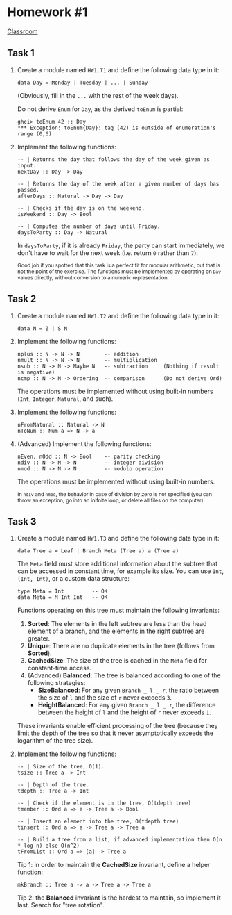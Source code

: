 Homework #1
===========

[Classroom](https://classroom.github.com/a/9GI-TySh)

Task 1
------

1. Create a module named `HW1.T1` and define the following data type in it:

   ```
   data Day = Monday | Tuesday | ... | Sunday
   ```

   (Obviously, fill in the `...` with the rest of the week days).

   Do not derive `Enum` for `Day`, as the derived `toEnum` is partial:

   ```
   ghci> toEnum 42 :: Day
   *** Exception: toEnum{Day}: tag (42) is outside of enumeration's range (0,6)
   ```

2. Implement the following functions:

   ```
   -- | Returns the day that follows the day of the week given as input.
   nextDay :: Day -> Day

   -- | Returns the day of the week after a given number of days has passed.
   afterDays :: Natural -> Day -> Day

   -- | Checks if the day is on the weekend.
   isWeekend :: Day -> Bool

   -- | Computes the number of days until Friday.
   daysToParty :: Day -> Natural
   ```

   In `daysToParty`, if it is already `Friday`, the party can start
   immediately, we don't have to wait for the next week (i.e. return `0` rather than `7`).

   <small>Good job if you spotted that this task is a perfect fit for modular
   arithmetic, but that is not the point of the exercise. The functions must
   be implemented by operating on `Day` values directly, without conversion to
   a numeric representation. </small>

Task 2
------

1. Create a module named `HW1.T2` and define the following data type in it:

   ```
   data N = Z | S N
   ```

2. Implement the following functions:

   ```
   nplus :: N -> N -> N        -- addition
   nmult :: N -> N -> N        -- multiplication
   nsub :: N -> N -> Maybe N   -- subtraction     (Nothing if result is negative)
   ncmp :: N -> N -> Ordering  -- comparison      (Do not derive Ord)
   ```

   The operations must be implemented without using built-in numbers (`Int`,
   `Integer`, `Natural`, and such).

3. Implement the following functions:

   ```
   nFromNatural :: Natural -> N
   nToNum :: Num a => N -> a
   ```

4. (Advanced) Implement the following functions:

   ```
   nEven, nOdd :: N -> Bool    -- parity checking
   ndiv :: N -> N -> N         -- integer division
   nmod :: N -> N -> N         -- modulo operation
   ```

   The operations must be implemented without using built-in numbers.

   <small>In `ndiv` and `nmod`, the behavior in case of division by zero is not
   specified (you can throw an exception, go into an inifnite loop, or delete
   all files on the computer).</small>

Task 3
------

1. Create a module named `HW1.T3` and define the following data type in it:

   ```
   data Tree a = Leaf | Branch Meta (Tree a) a (Tree a)
   ```

   The `Meta` field must store additional information about the subtree that can
   be accessed in constant time, for example its size. You can use `Int`,
   `(Int, Int)`, or a custom data structure:

   ```
   type Meta = Int         -- OK
   data Meta = M Int Int   -- OK
   ```

   Functions operating on this tree must maintain the following invariants:

   1. **Sorted**: The elements in the left subtree are less than the head element of a branch,
      and the elements in the right subtree are greater.
   2. **Unique**: There are no duplicate elements in the tree (follows from **Sorted**).
   3. **CachedSize**: The size of the tree is cached in the `Meta` field for
      constant-time access.
   4. (Advanced) **Balanced**: The tree is balanced according to one of the
      following strategies:
      * **SizeBalanced**: For any given `Branch _ l _ r`, the ratio
        between the size of `l` and the size of `r` never exceeds `3`.
      * **HeightBalanced**: For any given `Branch _ l _ r`, the difference
        between the height of `l` and the height of `r` never exceeds `1`.

   These invariants enable efficient processing of the tree (because they limit the depth of the tree so that it never asymptotically exceeds the logarithm of the tree size).

2. Implement the following functions:

   ```
   -- | Size of the tree, O(1).
   tsize :: Tree a -> Int

   -- | Depth of the tree.
   tdepth :: Tree a -> Int

   -- | Check if the element is in the tree, O(tdepth tree)
   tmember :: Ord a => a -> Tree a -> Bool

   -- | Insert an element into the tree, O(tdepth tree)
   tinsert :: Ord a => a -> Tree a -> Tree a

   -- | Build a tree from a list, if advanced implementation then O(n * log n) else O(n^2)
   tFromList :: Ord a => [a] -> Tree a
   ```

   Tip 1: in order to maintain the **CachedSize** invariant, define a helper function:

   ```
   mkBranch :: Tree a -> a -> Tree a -> Tree a
   ```

   Tip 2: the **Balanced** invariant is the hardest to maintain, so implement it
   last. Search for "tree rotation".
